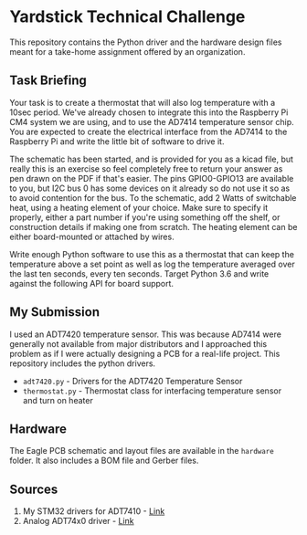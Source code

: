 # Yardstick Technical Challenge

This repository contains the Python driver and the hardware design files meant for a take-home assignment offered by an organization. 

## Task Briefing

Your task is to create a thermostat that will also log temperature with a 10sec period. We've already chosen to integrate this into the Raspberry Pi CM4 system we are using, and to use the AD7414 temperature sensor chip. You are expected to create the electrical interface from the AD7414 to the Raspberry Pi and write the little bit of software to drive it.

The schematic has been started, and is provided for you as a kicad file, but really this is an exercise so feel completely free to return your answer as pen drawn on the PDF if that's easier. The pins GPIO0-GPIO13 are available to you, but I2C bus 0 has some devices on it already so do not use it so as to avoid contention for the bus. To the schematic, add 2 Watts of switchable heat, using a heating element of your choice. Make sure to specify it properly, either a part number if you're using something off the shelf, or construction details if making one from scratch. The heating element can be either board-mounted or attached by wires.


Write enough Python software to use this as a thermostat that can keep the temperature above a set point as well as log the temperature averaged over the last ten seconds, every ten seconds. Target Python 3.6 and write against the following API for board support.

## My Submission
 I used an ADT7420 temperature sensor. This was because AD7414 were generally not available from major distributors and I approached this problem as if I were actually designing a PCB for a real-life project. This repository includes the python drivers. 
 
 * `adt7420.py` - Drivers for the ADT7420 Temperature Sensor
 * `thermostat.py` - Thermostat class for interfacing temperature sensor and turn on heater

## Hardware

The Eagle PCB schematic and layout files are available in the `hardware` folder. It also includes a BOM file and Gerber files.

## Sources
1. My STM32 drivers for ADT7410 - [Link](https://github.com/sai-ydev/adt7410)
2. Analog ADT74x0 driver - [Link](https://github.com/analogdevicesinc/EVAL-ADICUP360/tree/master/projects/ADuCM360_demo_adt7420_pmdz)
